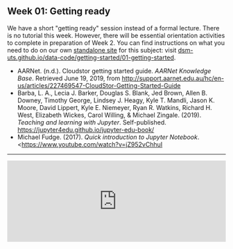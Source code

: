 ## Week 01: Getting ready

We have a short "getting ready" session instead of a formal lecture. There is no tutorial this week. However, there will be essential orientation activities to complete in preparation of Week 2. You can find instructions on what you need to do on our own [standalone site](https://dsm-uts.github.io/data-code/) for this subject: visit [dsm-uts.github.io/data-code/getting-started/01-getting-started](https://dsm-uts.github.io/data-code/getting-started/01-getting-started).

* AARNet. (n.d.). Cloudstor getting started guide. *AARNet Knowledge Base*. Retrieved June 19, 2019, from
    http://support.aarnet.edu.au/hc/en-us/articles/227469547-CloudStor-Getting-Started-Guide
* Barba, L. A., Lecia J. Barker, Douglas S. Blank, Jed Brown, Allen B. Downey, Timothy George, Lindsey J. Heagy, Kyle T. Mandli, Jason K. Moore, David Lippert, Kyle E. Niemeyer, Ryan R. Watkins, Richard H. West, Elizabeth Wickes, Carol Willing, & Michael Zingale. (2019). *Teaching and learning with Jupyter*. Self-published. https://jupyter4edu.github.io/jupyter-edu-book/
* Michael Fudge. (2017). *Quick introduction to Jupyter Notebook*. <https://www.youtube.com/watch?v=jZ952vChhuI

------------------------------------------------------------------------

<iframe title="Embed Player" width="100%" height="188px" src="https://embed.acast.com/talkingpolitics/revisitingyuvalharari" scrolling="no" frameBorder="0" style="border:none;overflow:hidden;"></iframe>
